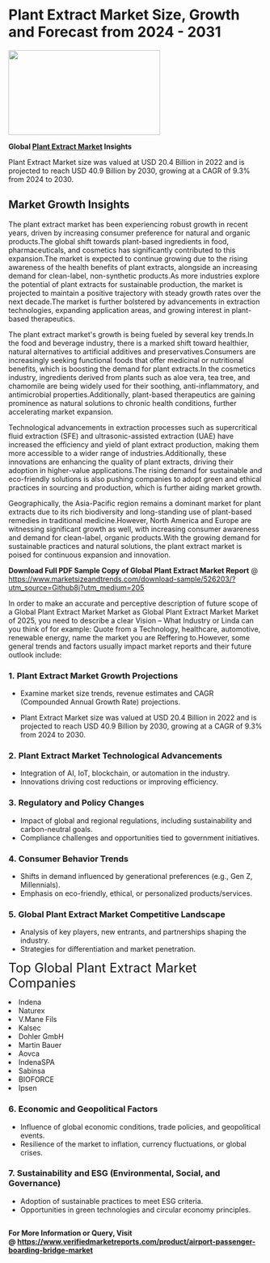 <H1>Plant Extract Market Size, Growth and Forecast from 2024 - 2031</H1><img class="aligncenter size-medium wp-image-584254" src="https://thirdeyenews.in/wp-content/uploads/2024/09/Global-Market-Research-300x168.jpeg" alt="" width="300" height="168" /><p><strong>Global&nbsp;<a href="https://www.marketsizeandtrends.com/download-sample/526203/?utm_source=Github8j?utm_medium=205">Plant Extract Market</a> Insights</strong></p><p>Plant Extract Market size was valued at USD 20.4 Billion in 2022 and is projected to reach USD 40.9 Billion by 2030, growing at a CAGR of 9.3% from 2024 to 2030.</p><p><h2>Market Growth Insights</h2> <p>The plant extract market has been experiencing robust growth in recent years, driven by increasing consumer preference for natural and organic products.The global shift towards plant-based ingredients in food, pharmaceuticals, and cosmetics has significantly contributed to this expansion.The market is expected to continue growing due to the rising awareness of the health benefits of plant extracts, alongside an increasing demand for clean-label, non-synthetic products.As more industries explore the potential of plant extracts for sustainable production, the market is projected to maintain a positive trajectory with steady growth rates over the next decade.The market is further bolstered by advancements in extraction technologies, expanding application areas, and growing interest in plant-based therapeutics.</p> <p>The plant extract market's growth is being fueled by several key trends.In the food and beverage industry, there is a marked shift toward healthier, natural alternatives to artificial additives and preservatives.Consumers are increasingly seeking functional foods that offer medicinal or nutritional benefits, which is boosting the demand for plant extracts.In the cosmetics industry, ingredients derived from plants such as aloe vera, tea tree, and chamomile are being widely used for their soothing, anti-inflammatory, and antimicrobial properties.Additionally, plant-based therapeutics are gaining prominence as natural solutions to chronic health conditions, further accelerating market expansion.</p> <p>Technological advancements in extraction processes such as supercritical fluid extraction (SFE) and ultrasonic-assisted extraction (UAE) have increased the efficiency and yield of plant extract production, making them more accessible to a wider range of industries.Additionally, these innovations are enhancing the quality of plant extracts, driving their adoption in higher-value applications.The rising demand for sustainable and eco-friendly solutions is also pushing companies to adopt green and ethical practices in sourcing and production, which is further aiding market growth.</p> <p>Geographically, the Asia-Pacific region remains a dominant market for plant extracts due to its rich biodiversity and long-standing use of plant-based remedies in traditional medicine.However, North America and Europe are witnessing significant growth as well, with increasing consumer awareness and demand for clean-label, organic products.With the growing demand for sustainable practices and natural solutions, the plant extract market is poised for continuous expansion and innovation.</p> <p><span class=""><strong>Download Full PDF Sample Copy of Global Plant Extract Market Report</strong> @ <a href="https://www.marketsizeandtrends.com/download-sample/526203/?utm_source=Github8j?utm_medium=205" target="_blank">https://www.marketsizeandtrends.com/download-sample/526203/?utm_source=Github8j?utm_medium=205</a></span></p><p>In order to make an accurate and perceptive description of future scope of a Global&nbsp;Plant Extract Market Market as Global&nbsp;Plant Extract Market Market of 2025, you need to describe a clear Vision &ndash; What Industry or Linda can you think of for example: Quote from a Technology, healthcare, automotive, renewable energy, name the market you are Reffering to.However, some general trends and factors usually impact market reports and their future outlook include:</p><h3>1.&nbsp;<strong>Plant Extract Market Growth Projections</strong></h3><ul><li>Examine market size trends, revenue estimates and CAGR (Compounded Annual Growth Rate) projections.</li><li><p>Plant Extract Market size was valued at USD 20.4 Billion in 2022 and is projected to reach USD 40.9 Billion by 2030, growing at a CAGR of 9.3% from 2024 to 2030.</p></li></ul><h3>2.&nbsp;<strong>Plant Extract Market Technological Advancements</strong></h3><ul><li>Integration of AI, IoT, blockchain, or automation in the industry.</li><li>Innovations driving cost reductions or improving efficiency.</li></ul><h3>3.&nbsp;<strong>Regulatory and Policy Changes</strong></h3><ul><li>Impact of global and regional regulations, including sustainability and carbon-neutral goals.</li><li>Compliance challenges and opportunities tied to government initiatives.</li></ul><h3>4.&nbsp;<strong>Consumer Behavior Trends</strong></h3><ul><li>Shifts in demand influenced by generational preferences (e.g., Gen Z, Millennials).</li><li>Emphasis on eco-friendly, ethical, or personalized products/services.</li></ul><h3>5.&nbsp;<strong>Global Plant Extract Market Competitive Landscape</strong></h3><ul><li>Analysis of key players, new entrants, and partnerships shaping the industry.</li><li>Strategies for differentiation and market penetration.</li></ul><p data-pm-slice="1 1 []"><span style="color: inherit; font-family: inherit; font-size: 25px;">Top Global Plant Extract Market Companies</span></p><div class="" data-test-id=""><p><li>Indena</li><li> Naturex</li><li> V.Mane Fils</li><li> Kalsec</li><li> Dohler GmbH</li><li> Martin Bauer</li><li> Aovca</li><li> IndenaSPA</li><li> Sabinsa</li><li> BIOFORCE</li><li> Ipsen</li></p></div><h3>6.&nbsp;<strong>Economic and Geopolitical Factors</strong></h3><ul><li>Influence of global economic conditions, trade policies, and geopolitical events.</li><li>Resilience of the market to inflation, currency fluctuations, or global crises.</li></ul><h3>7.&nbsp;<strong>Sustainability and ESG (Environmental, Social, and Governance)</strong></h3><ul><li>Adoption of sustainable practices to meet ESG criteria.</li><li>Opportunities in green technologies and circular economy principles.</li></ul><h2><strong style="font-size: 14px;">For More Information or Query, Visit @&nbsp;</strong><a style="background-color: #ffffff; font-size: 14px;" href="https://www.marketsizeandtrends.com/report/plant-extract-market/" target="_blank">https://www.verifiedmarketreports.com/product/airport-passenger-boarding-bridge-market</a></h2>